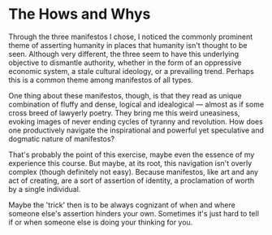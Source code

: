 # The Hows and Whys 

Through the three manifestos I chose, I noticed the commonly prominent theme of asserting humanity in places that humanity isn't thought to be seen. Although very different, the three seem to have this underlying objective to dismantle authority, whether in the form of an oppressive economic system, a stale cultural ideology, or a prevailing trend. Perhaps this is a common theme among manifestos of all types. 

One thing about these manifestos, though, is that they read as unique combination of fluffy and dense, logical and idealogical — almost as if some cross breed of lawyerly poetry. They bring me this weird uneasiness, evoking images of never ending cycles of tyranny and revolution. How does one productively navigate the inspirational and powerful yet speculative and dogmatic nature of manifestos? 

That's probably the point of this exercise, maybe even the essence of my experience this course. But maybe, at its root, this navigation isn't overly complex (though definitely not easy). Because manifestos, like art and any act of creating, are a sort of assertion of identity, a proclamation of worth by a single individual. 

Maybe the 'trick' then is to be always cognizant of when and where someone else's assertion hinders your own. Sometimes it's just hard to tell if or when someone else is doing your thinking for you.